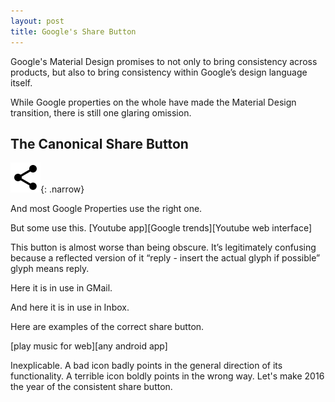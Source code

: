 ```yaml
---
layout: post
title: Google's Share Button
---
```


Google's Material Design promises to not only to bring consistency across products, but also to bring consistency within Google’s design language itself.

While Google properties on the whole have made the Material Design transition, there is still one glaring omission.

The Canonical Share Button
--------------------------

![Canonical Share Button](/assets/2015/01/ic_share_black_24dp_2x.png){: .narrow}

And most Google Properties use the right one.

But some use this.
[Youtube app][Google trends][Youtube web interface]

This button is almost worse than being obscure. It’s legitimately confusing because a reflected version of it “reply - insert the actual glyph if possible” glyph means reply.

Here it is in use in GMail.

And here it is in use in Inbox.

Here are examples of the correct share button.

[play music for web][any android app]

Inexplicable. A bad icon badly points in the general direction of its functionality. A terrible icon boldly points in the wrong way. Let's make 2016 the year of the consistent share button.
